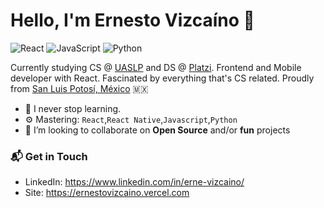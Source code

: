 # Hello, I'm Ernesto Vizcaíno 👋

![React](https://img.shields.io/badge/React-blue)
![JavaScript](https://img.shields.io/badge/Javascript-yellow)
![Python](https://img.shields.io/badge/Python-green)

Currently studying CS @ [UASLP](http://www.uaslp.mx/) and DS @ [Platzi](https://platzi.com). Frontend and Mobile developer with React. Fascinated by everything that's CS related. Proudly from [San Luis Potosí, México](https://goo.gl/maps/4kDunjdo7rYfymGA6) 🇲🇽

- 🚀 I never stop learning.
- ⚙️ Mastering: `React`,`React Native`,`Javascript`,`Python`
- 👯 I’m looking to collaborate on **Open Source** and/or **fun** projects

### 📬  Get in Touch

- LinkedIn: https://www.linkedin.com/in/erne-vizcaino/
- Site: https://ernestovizcaino.vercel.com
